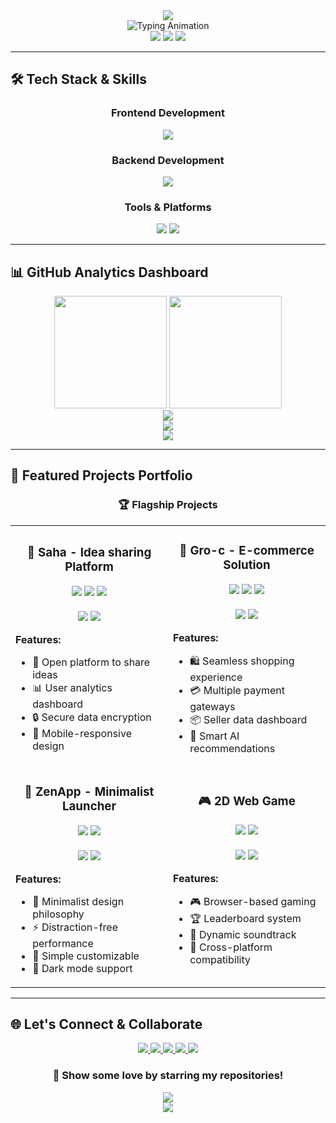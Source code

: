 <div align="center">
  <img src="https://capsule-render.vercel.app/api?type=waving&color=gradient&customColorList=6,11,20&height=200&section=header&text=Adithya%20Maurya&fontSize=50&fontColor=fff&animation=fadeIn&fontAlignY=35&desc=Full%20Stack%20Developer%20%7C%20AI%20Enthusiast%20%7C%20Indie%20Hacker&descAlignY=55&descSize=18" />
</div>

<div align="center">
  <img src="https://readme-typing-svg.herokuapp.com?font=JetBrains+Mono&size=20&duration=2500&pause=1000&color=58A6FF&center=true&vCenter=true&width=800&height=60&lines=%F0%9F%92%BB+Crafting+Digital+Solutions+with+Code;%F0%9F%9A%80+Building+SaaS+Products+from+Scratch;%F0%9F%A4%96+Exploring+AI+%26+Machine+Learning;%F0%9F%8E%AE+Creating+Interactive+Web+Games;%E2%9C%A8+Turning+Ideas+into+Reality" alt="Typing Animation" />
</div>

<div align="center">
  <img src="https://komarev.com/ghpvc/?username=Adithyamaurya&color=58A6FF&style=flat-square&label=PROFILE+VIEWS" />
  <img src="https://img.shields.io/github/followers/Adithyamaurya?color=58A6FF&style=flat-square&logo=github&label=FOLLOWERS" />
  <img src="https://img.shields.io/github/stars/Adithyamaurya?color=58A6FF&style=flat-square&logo=github&label=TOTAL+STARS" />
</div>

---

## 🛠️ **Tech Stack & Skills**

<div align="center">

### **Frontend Development**
<img src="https://skillicons.dev/icons?i=html,css,js,ts,react,nextjs,tailwind,sass,bootstrap&theme=dark" />

### **Backend Development**
<img src="https://skillicons.dev/icons?i=nodejs,php,python,java,cs,cpp,mysql,supabase&theme=dark" />

### **Tools & Platforms**
<img src="https://skillicons.dev/icons?i=git,github,vscode,visualstudio,netlify,linux,unity,blender&theme=dark" />
<img src="https://skillicons.dev/icons?i=ai,vercel,arduino,raspberrypi&theme=dark" />

</div>

---

## 📊 **GitHub Analytics Dashboard**

<div align="center">
  <img height="180em" src="https://github-readme-stats-sigma-five.vercel.app/api?username=Adithyamaurya&show_icons=true&theme=github_dark&include_all_commits=true&count_private=true&hide_border=true&bg_color=0D1117&title_color=58A6FF&text_color=C9D1D9&icon_color=58A6FF"/>
  <img height="180em" src="https://github-readme-stats-sigma-five.vercel.app/api/top-langs/?username=Adithyamaurya&layout=compact&theme=github_dark&hide_border=true&bg_color=0D1117&title_color=58A6FF&text_color=C9D1D9"/>
</div>

<div align="center">
  <img src="https://github-readme-streak-stats.herokuapp.com/?user=Adithyamaurya&theme=github-dark-blue&hide_border=true&background=0D1117&stroke=58A6FF&ring=58A6FF&fire=FF6B6B&currStreakLabel=58A6FF" />
</div>

<div align="center">
  <img src="https://github-readme-activity-graph.vercel.app/graph?username=Adithyamaurya&theme=github-compact&hide_border=true&bg_color=0D1117&color=58A6FF&line=58A6FF&point=FF6B6B" />
</div>

<div align="center">
  <img src="https://github-profile-summary-cards.vercel.app/api/cards/profile-details?username=Adithyamaurya&theme=github_dark" />
</div>

---

## 🚀 **Featured Projects Portfolio**

<div align="center">

### 🏆 **Flagship Projects**

<table>
<tr>
<td width="50%">

<h3 align="center">🧪 Saha - Idea sharing Platform</h3>
<div align="center">
  <img src="https://img.shields.io/badge/React-61DAFB?style=for-the-badge&logo=react&logoColor=black" />
  <img src="https://img.shields.io/badge/Node.js-339933?style=for-the-badge&logo=nodedotjs&logoColor=white" />
  <img src="https://img.shields.io/badge/Postgres-FF6B6B?style=for-the-badge&logo=postgres&logoColor=white" />
  <br><br>
  <img src="https://img.shields.io/badge/Status-In%20Development-yellow?style=flat-square" />
  <img src="https://img.shields.io/badge/Progress-45%25-green?style=flat-square" />
</div>

**Features:**
- 🤖 Open platform to share ideas
- 📊 User analytics dashboard  
- 🔒 Secure data encryption
- 📱 Mobile-responsive design

</td>
<td width="50%">

<h3 align="center">🛒 Gro-c - E-commerce Solution</h3>
<div align="center">
  <img src="https://img.shields.io/badge/HTML-61DAFB?style=for-the-badge&logo=html&logoColor=black" />
  <img src="https://img.shields.io/badge/PHP-47A248?style=for-the-badge&logo=php&logoColor=white" />
  <img src="https://img.shields.io/badge/JS-000000?style=for-the-badge&logo=js&logoColor=white" />
  <br><br>
  <img src="https://img.shields.io/badge/Status-Live-brightgreen?style=flat-square" />
  <img src="https://img.shields.io/badge/Users-NONE-blue?style=flat-square" />
</div>

**Features:**
- 🛍️ Seamless shopping experience
- 💳 Multiple payment gateways
- 📦 Seller data dashboard
- 🎯 Smart AI recommendations

</td>
</tr>
<tr>
<td width="50%">

<h3 align="center">📱 ZenApp - Minimalist Launcher</h3>
<div align="center">
  <img src="https://img.shields.io/badge/React_Native-61DAFB?style=for-the-badge&logo=react&logoColor=black" />
  <img src="https://img.shields.io/badge/SQLite-003B57?style=for-the-badge&logo=sqlite&logoColor=white" />
  <br><br>
  <img src="https://img.shields.io/badge/Status-Beta-orange?style=flat-square" />
  <img src="https://img.shields.io/badge/Downloads-500+-purple?style=flat-square" />
</div>

**Features:**
- 🎨 Minimalist design philosophy
- ⚡ Distraction-free performance
- 🔧 Simple customizable
- 🌙 Dark mode support

</td>
<td width="50%">

<h3 align="center">🎮 2D Web Game</h3>
<div align="center">
  <img src="https://img.shields.io/badge/JavaScript-F7DF1E?style=for-the-badge&logo=javascript&logoColor=black" />
  <img src="https://img.shields.io/badge/HTML5_Canvas-E34F26?style=for-the-badge&logo=html5&logoColor=white" />
  <br><br>
  <img src="https://img.shields.io/badge/Status-Coming%20Soon-red?style=flat-square" />
  <img src="https://img.shields.io/badge/Progress-60%25-yellow?style=flat-square" />
</div>

**Features:**
- 🎮 Browser-based gaming
- 🏆 Leaderboard system
- 🎵 Dynamic soundtrack
- 📱 Cross-platform compatibility

</td>
</tr>
</table>

</div>

---

## 🌐 **Let's Connect & Collaborate**

<div align="center">
  <a href="https://linkedin.com/in/adithyamaurya">
    <img src="https://img.shields.io/badge/LinkedIn-0077B5?style=for-the-badge&logo=linkedin&logoColor=white&labelColor=0077B5" />
  </a>
  <a href="mailto:adithyama012@gmail.com">
    <img src="https://img.shields.io/badge/Gmail-D14836?style=for-the-badge&logo=gmail&logoColor=white&labelColor=D14836" />
  </a>
  <a href="https://twitter.com/adithyamaurya">
    <img src="https://img.shields.io/badge/Twitter-1DA1F2?style=for-the-badge&logo=twitter&logoColor=white&labelColor=1DA1F2" />
  </a>
  <a href="https://portfolio-adithya.vercel.app">
    <img src="https://img.shields.io/badge/Portfolio-000000?style=for-the-badge&logo=vercel&logoColor=white&labelColor=000000" />
  </a>
  <a href="https://dev.to/adithyamaurya">
    <img src="https://img.shields.io/badge/Dev.to-0A0A0A?style=for-the-badge&logo=dev.to&logoColor=white&labelColor=0A0A0A" />
  </a>
</div>

<div align="center">
  <h3>🌟 Show some love by starring my repositories!</h3>
  <img src="https://readme-typing-svg.herokuapp.com?font=Fira+Code&size=12&duration=4000&pause=1000&color=58A6FF&center=true&vCenter=true&width=400&lines=Happy+Coding!+%F0%9F%9A%80;Let's+build+something+amazing+together!+%E2%9C%A8" />
</div>

<div align="center">
  <img src="https://capsule-render.vercel.app/api?type=waving&color=gradient&customColorList=6,11,20&height=120&section=footer&text=Thanks%20for%20visiting!&fontSize=20&fontColor=fff&animation=twinkling&fontAlignY=75" />
</div>
